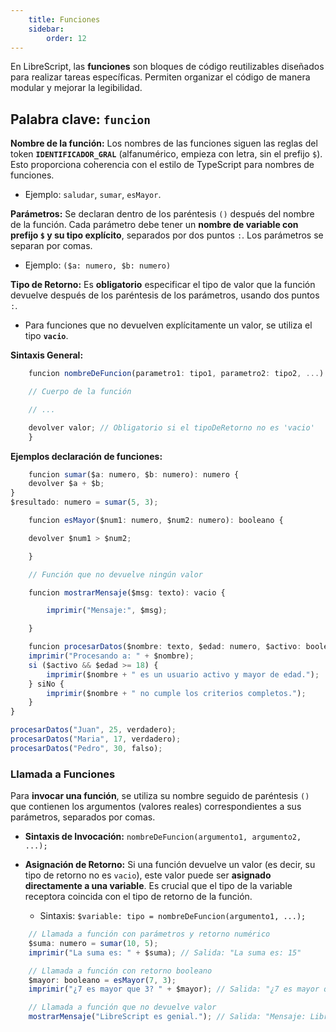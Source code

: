 ```yaml
---
    title: Funciones
    sidebar: 
        order: 12
---
```


En LibreScript, las **funciones** son bloques de código reutilizables diseñados para realizar tareas específicas. Permiten organizar el código de manera modular y mejorar la legibilidad.

## **Palabra clave:** **`funcion`**

**Nombre de la función:** Los nombres de las funciones siguen las reglas del token **`IDENTIFICADOR_GRAL`** (alfanumérico, empieza con letra, sin el prefijo `$`). Esto proporciona coherencia con el estilo de TypeScript para nombres de funciones.

* Ejemplo: `saludar`, `sumar`, `esMayor`.

**Parámetros:** Se declaran dentro de los paréntesis `()` después del nombre de la función. Cada parámetro debe tener un **nombre de variable con prefijo `$` y su tipo explícito**, separados por dos puntos `:`. Los parámetros se separan por comas.

* Ejemplo: `($a: numero, $b: numero)`

**Tipo de Retorno:** Es **obligatorio** especificar el tipo de valor que la función devuelve después de los paréntesis de los parámetros, usando dos puntos `:`.

* Para funciones que no devuelven explícitamente un valor, se utiliza el tipo **`vacio`**.

**Sintaxis General:**

```ts
    funcion nombreDeFuncion(parametro1: tipo1, parametro2: tipo2, ...): tipoDeRetorno {

    // Cuerpo de la función

    // ...

    devolver valor; // Obligatorio si el tipoDeRetorno no es 'vacio'
    }
```

**Ejemplos declaración de funciones:**

```ts
    funcion sumar($a: numero, $b: numero): numero { 
    devolver $a + $b;
}
$resultado: numero = sumar(5, 3);
```

```ts
    funcion esMayor($num1: numero, $num2: numero): booleano {

    devolver $num1 > $num2;

    }
```

```ts
    // Función que no devuelve ningún valor

    funcion mostrarMensaje($msg: texto): vacio {

        imprimir("Mensaje:", $msg);

    }
```

```ts
    funcion procesarDatos($nombre: texto, $edad: numero, $activo: booleano): vacio {
    imprimir("Procesando a: " + $nombre);
    si ($activo && $edad >= 18) {
        imprimir($nombre + " es un usuario activo y mayor de edad.");
    } siNo {
        imprimir($nombre + " no cumple los criterios completos.");
    }
}

procesarDatos("Juan", 25, verdadero);
procesarDatos("Maria", 17, verdadero);
procesarDatos("Pedro", 30, falso);

```

### Llamada a Funciones

Para **invocar una función**, se utiliza su nombre seguido de paréntesis `()` que contienen los argumentos (valores reales) correspondientes a sus parámetros, separados por comas.

* **Sintaxis de Invocación:** `nombreDeFuncion(argumento1, argumento2, ...);`

* **Asignación de Retorno:** Si una función devuelve un valor (es decir, su tipo de retorno no es `vacio`), este valor puede ser **asignado directamente a una variable**. Es crucial que el tipo de la variable receptora coincida con el tipo de retorno de la función.

  * Sintaxis: `$variable: tipo = nombreDeFuncion(argumento1, ...);`

```ts
    // Llamada a función con parámetros y retorno numérico  
    $suma: numero = sumar(10, 5);  
    imprimir("La suma es: " + $suma); // Salida: "La suma es: 15"

    // Llamada a función con retorno booleano  
    $mayor: booleano = esMayor(7, 3);  
    imprimir("¿7 es mayor que 3? " + $mayor); // Salida: "¿7 es mayor que 3? verdadero"

    // Llamada a función que no devuelve valor  
    mostrarMensaje("LibreScript es genial."); // Salida: "Mensaje: LibreScript es genial."
```
